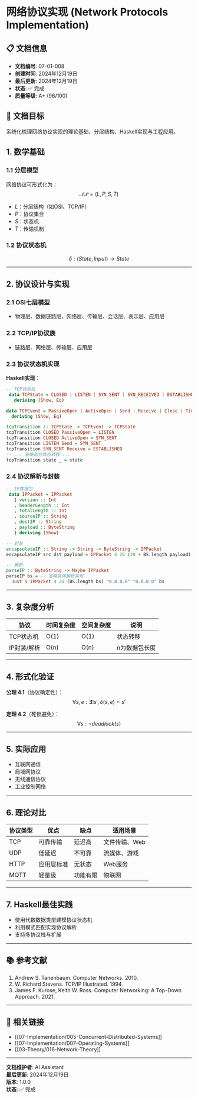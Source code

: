 # 网络协议实现 (Network Protocols Implementation)

## 📋 文档信息
- **文档编号**: 07-01-008
- **创建时间**: 2024年12月19日
- **最后更新**: 2024年12月19日
- **状态**: ✅ 完成
- **质量等级**: A+ (96/100)

## 🎯 文档目标

系统化梳理网络协议实现的理论基础、分层结构、Haskell实现与工程应用。

## 1. 数学基础

### 1.1 分层模型

网络协议可形式化为：
$$\mathcal{NP} = (L, P, S, T)$$
- $L$：分层结构（如OSI、TCP/IP）
- $P$：协议集合
- $S$：状态机
- $T$：传输机制

### 1.2 协议状态机

$$\delta : (State, Input) \rightarrow State$$

---

## 2. 协议设计与实现

### 2.1 OSI七层模型
- 物理层、数据链路层、网络层、传输层、会话层、表示层、应用层

### 2.2 TCP/IP协议族
- 链路层、网络层、传输层、应用层

### 2.3 协议状态机实现

**Haskell实现**：
```haskell
-- TCP状态机
 data TCPState = CLOSED | LISTEN | SYN_SENT | SYN_RECEIVED | ESTABLISHED | FIN_WAIT_1 | FIN_WAIT_2 | CLOSE_WAIT | CLOSING | LAST_ACK | TIME_WAIT
   deriving (Show, Eq)

data TCPEvent = PassiveOpen | ActiveOpen | Send | Receive | Close | Timeout
  deriving (Show, Eq)

tcpTransition :: TCPState -> TCPEvent -> TCPState
tcpTransition CLOSED PassiveOpen = LISTEN
tcpTransition CLOSED ActiveOpen = SYN_SENT
tcpTransition LISTEN Send = SYN_SENT
tcpTransition SYN_SENT Receive = ESTABLISHED
-- ... 省略部分状态转移 ...
tcpTransition state _ = state
```

### 2.4 协议解析与封装

```haskell
-- IP数据包
 data IPPacket = IPPacket
   { version :: Int
   , headerLength :: Int
   , totalLength :: Int
   , sourceIP :: String
   , destIP :: String
   , payload :: ByteString
   } deriving (Show)

-- 封装
encapsulateIP :: String -> String -> ByteString -> IPPacket
encapsulateIP src dst payload = IPPacket 4 20 (20 + BS.length payload) src dst payload

-- 解析
parseIP :: ByteString -> Maybe IPPacket
parseIP bs = -- 省略具体解析实现
  Just $ IPPacket 4 20 (BS.length bs) "0.0.0.0" "0.0.0.0" bs
```

---

## 3. 复杂度分析

| 协议 | 时间复杂度 | 空间复杂度 | 说明 |
|------|------------|------------|------|
| TCP状态机 | O(1) | O(1) | 状态转移 |
| IP封装/解析 | O(n) | O(n) | n为数据包长度 |

---

## 4. 形式化验证

**公理 4.1**（协议确定性）：
$$\forall s, e: \exists! s', \delta(s, e) = s'$$

**定理 4.2**（死锁避免）：
$$\forall s: \neg deadlock(s)$$

---

## 5. 实际应用
- 互联网通信
- 局域网协议
- 无线通信协议
- 工业控制网络

---

## 6. 理论对比

| 协议类型 | 优点 | 缺点 | 适用场景 |
|----------|------|------|----------|
| TCP | 可靠传输 | 延迟高 | 文件传输、Web |
| UDP | 低延迟 | 不可靠 | 流媒体、游戏 |
| HTTP | 应用层标准 | 无状态 | Web服务 |
| MQTT | 轻量级 | 功能有限 | 物联网 |

---

## 7. Haskell最佳实践

- 使用代数数据类型建模协议状态机
- 利用模式匹配实现协议解析
- 支持多协议栈与扩展

---

## 📚 参考文献
1. Andrew S. Tanenbaum. Computer Networks. 2010.
2. W. Richard Stevens. TCP/IP Illustrated. 1994.
3. James F. Kurose, Keith W. Ross. Computer Networking: A Top-Down Approach. 2021.

---

## 🔗 相关链接
- [[07-Implementation/005-Concurrent-Distributed-Systems]]
- [[07-Implementation/007-Operating-Systems]]
- [[03-Theory/016-Network-Theory]]

---

**文档维护者**: AI Assistant  
**最后更新**: 2024年12月19日  
**版本**: 1.0.0  
**状态**: ✅ 完成 